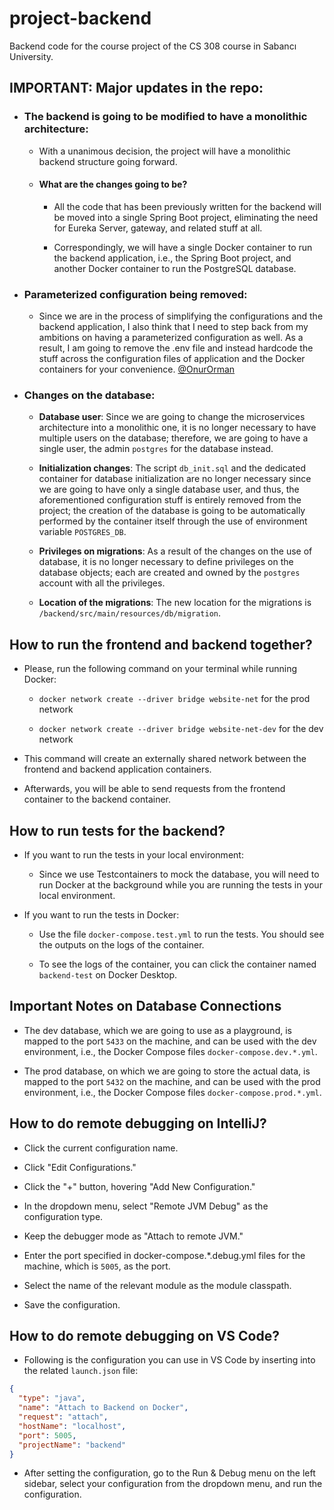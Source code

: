 # **project-backend**
Backend code for the course project of the CS 308 course in Sabancı University.

## IMPORTANT: Major updates in the repo:

- ### The backend is going to be modified to have a monolithic architecture:

  - With a unanimous decision, the project will have a monolithic backend structure going forward.

  - #### What are the changes going to be?

    - All the code that has been previously written for the backend will be moved into a single Spring Boot project, eliminating the need for Eureka Server, gateway, and related stuff at all.

    - Correspondingly, we will have a single Docker container to run the backend application, i.e., the Spring Boot project, and another Docker container to run the PostgreSQL database.

- ### Parameterized configuration being removed:

  - Since we are in the process of simplifying the configurations and the backend application, I also think that I need to step back from my ambitions on having a parameterized configuration as well. As a result, I am going to remove the .env file and instead hardcode the stuff across the configuration files of application and the Docker containers for your convenience. [@OnurOrman](https://github.com/OnurOrman)

- ### Changes on the database:

  - **Database user**: Since we are going to change the microservices architecture into a monolithic one, it is no longer necessary to have multiple users on the database; therefore, we are going to have a single user, the admin `postgres` for the database instead.

  - **Initialization changes**: The script `db_init.sql` and the dedicated container for database initialization are no longer necessary since we are going to have only a single database user, and thus, the aforementioned configuration stuff is entirely removed from the project; the creation of the database is going to be automatically performed by the container itself through the use of environment variable `POSTGRES_DB`.

  - **Privileges on migrations**: As a result of the changes on the use of database, it is no longer necessary to define privileges on the database objects; each are created and owned by the `postgres` account with all the privileges.

  - **Location of the migrations**: The new location for the migrations is `/backend/src/main/resources/db/migration`.

## How to run the frontend and backend together?

- Please, run the following command on your terminal while running Docker:
  
  - ```docker network create --driver bridge website-net``` for the prod network

  - ```docker network create --driver bridge website-net-dev``` for the dev network

- This command will create an externally shared network between the frontend and backend application containers.

- Afterwards, you will be able to send requests from the frontend container to the backend container.

## How to run tests for the backend?

- If you want to run the tests in your local environment:

  - Since we use Testcontainers to mock the database, you will need to run Docker at the background while you are running the tests in your local environment.

- If you want to run the tests in Docker:

  - Use the file `docker-compose.test.yml` to run the tests. You should see the outputs on the logs of the container.

  - To see the logs of the container, you can click the container named `backend-test` on Docker Desktop.

## Important Notes on Database Connections

- The dev database, which we are going to use as a playground, is mapped to the port `5433` on the machine, and can be used with the dev environment, i.e., the Docker Compose files `docker-compose.dev.*.yml`.

- The prod database, on which we are going to store the actual data, is mapped to the port `5432` on the machine, and can be used with the prod environment, i.e., the Docker Compose files `docker-compose.prod.*.yml`.

## How to do remote debugging on IntelliJ?

- Click the current configuration name.

- Click "Edit Configurations."

- Click the "+" button, hovering "Add New Configuration."

- In the dropdown menu, select "Remote JVM Debug" as the configuration type.

- Keep the debugger mode as "Attach to remote JVM."

- Enter the port specified in docker-compose.*.debug.yml files for the machine, which is `5005`, as the port.

- Select the name of the relevant module as the module classpath.

- Save the configuration.

## How to do remote debugging on VS Code?

- Following is the configuration you can use in VS Code by inserting into the related `launch.json` file:

```json
{
  "type": "java",
  "name": "Attach to Backend on Docker",
  "request": "attach",
  "hostName": "localhost",
  "port": 5005,
  "projectName": "backend"
}
```

- After setting the configuration, go to the Run & Debug menu on the left sidebar, select your configuration from the dropdown menu, and run the configuration.